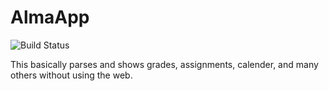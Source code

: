 # AlmaApp

![Build Status](https://img.shields.io/badge/Build-passing-brightgreen.svg)

This basically parses and shows grades, assignments, calender, and many others without using the web.
